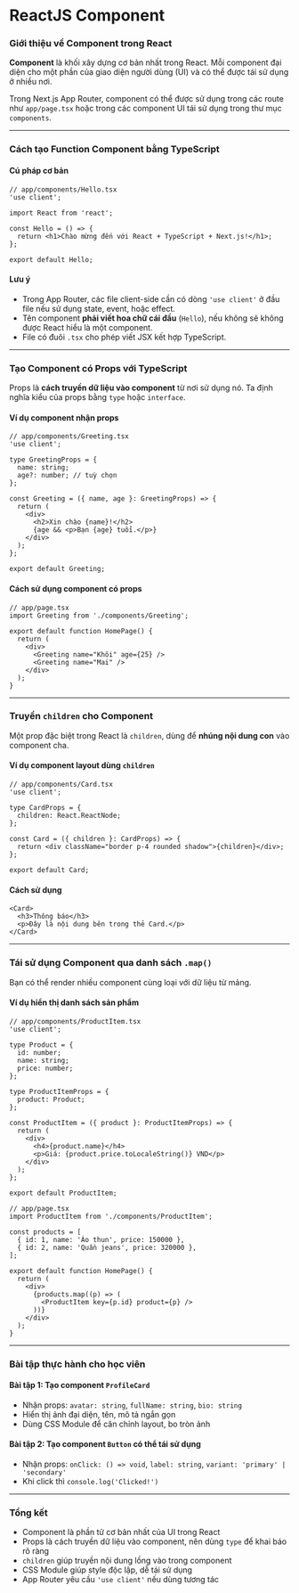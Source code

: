 # ReactJS Component

### Giới thiệu về Component trong React

**Component** là khối xây dựng cơ bản nhất trong React. Mỗi component đại diện cho một phần của giao diện người dùng (UI) và có thể được tái sử dụng ở nhiều nơi.

Trong Next.js App Router, component có thể được sử dụng trong các route như `app/page.tsx` hoặc trong các component UI tái sử dụng trong thư mục `components`.

***

### Cách tạo Function Component bằng TypeScript

#### Cú pháp cơ bản

```tsx
// app/components/Hello.tsx
'use client';

import React from 'react';

const Hello = () => {
  return <h1>Chào mừng đến với React + TypeScript + Next.js!</h1>;
};

export default Hello;
```

#### Lưu ý

* Trong App Router, các file client-side cần có dòng `'use client'` ở đầu file nếu sử dụng state, event, hoặc effect.
* Tên component **phải viết hoa chữ cái đầu** (`Hello`), nếu không sẽ không được React hiểu là một component.
* File có đuôi `.tsx` cho phép viết JSX kết hợp TypeScript.

***

### Tạo Component có Props với TypeScript

Props là **cách truyền dữ liệu vào component** từ nơi sử dụng nó. Ta định nghĩa kiểu của props bằng `type` hoặc `interface`.

#### Ví dụ component nhận props

```tsx
// app/components/Greeting.tsx
'use client';

type GreetingProps = {
  name: string;
  age?: number; // tuỳ chọn
};

const Greeting = ({ name, age }: GreetingProps) => {
  return (
    <div>
      <h2>Xin chào {name}!</h2>
      {age && <p>Bạn {age} tuổi.</p>}
    </div>
  );
};

export default Greeting;
```

#### Cách sử dụng component có props

```tsx
// app/page.tsx
import Greeting from './components/Greeting';

export default function HomePage() {
  return (
    <div>
      <Greeting name="Khôi" age={25} />
      <Greeting name="Mai" />
    </div>
  );
}
```

***

### Truyền `children` cho Component

Một prop đặc biệt trong React là `children`, dùng để **nhúng nội dung con** vào component cha.

#### Ví dụ component layout dùng `children`

```tsx
// app/components/Card.tsx
'use client';

type CardProps = {
  children: React.ReactNode;
};

const Card = ({ children }: CardProps) => {
  return <div className="border p-4 rounded shadow">{children}</div>;
};

export default Card;
```

#### Cách sử dụng

```tsx
<Card>
  <h3>Thông báo</h3>
  <p>Đây là nội dung bên trong thẻ Card.</p>
</Card>
```

***

### Tái sử dụng Component qua danh sách `.map()`

Bạn có thể render nhiều component cùng loại với dữ liệu từ mảng.

#### Ví dụ hiển thị danh sách sản phẩm

```tsx
// app/components/ProductItem.tsx
'use client';

type Product = {
  id: number;
  name: string;
  price: number;
};

type ProductItemProps = {
  product: Product;
};

const ProductItem = ({ product }: ProductItemProps) => {
  return (
    <div>
      <h4>{product.name}</h4>
      <p>Giá: {product.price.toLocaleString()} VND</p>
    </div>
  );
};

export default ProductItem;
```

```tsx
// app/page.tsx
import ProductItem from './components/ProductItem';

const products = [
  { id: 1, name: 'Áo thun', price: 150000 },
  { id: 2, name: 'Quần jeans', price: 320000 },
];

export default function HomePage() {
  return (
    <div>
      {products.map((p) => (
        <ProductItem key={p.id} product={p} />
      ))}
    </div>
  );
}
```

***

### Bài tập thực hành cho học viên

#### Bài tập 1: Tạo component `ProfileCard`

* Nhận props: `avatar: string`, `fullName: string`, `bio: string`
* Hiển thị ảnh đại diện, tên, mô tả ngắn gọn
* Dùng CSS Module để căn chỉnh layout, bo tròn ảnh

#### Bài tập 2: Tạo component `Button` có thể tái sử dụng

* Nhận props: `onClick: () => void`, `label: string`, `variant: 'primary' | 'secondary'`
* Khi click thì `console.log('Clicked!')`

***

### Tổng kết

* Component là phần tử cơ bản nhất của UI trong React
* Props là cách truyền dữ liệu vào component, nên dùng `type` để khai báo rõ ràng
* `children` giúp truyền nội dung lồng vào trong component
* CSS Module giúp style độc lập, dễ tái sử dụng
* App Router yêu cầu `'use client'` nếu dùng tương tác
